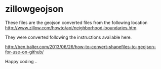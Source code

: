 # zillowgeojson

These files are the geojson converted files from the following location http://www.zillow.com/howto/api/neighborhood-boundaries.htm.

They were converted following the instructions available here. 

http://ben.balter.com/2013/06/26/how-to-convert-shapefiles-to-geojson-for-use-on-github/

Happy coding .. 
